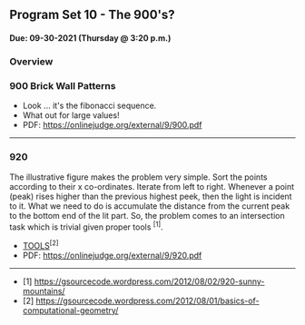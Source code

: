## Program Set 10 - The 900's?
#### Due: 09-30-2021 (Thursday @ 3:20 p.m.)

### Overview

### 900 Brick Wall Patterns

- Look ... it's the fibonacci sequence.
- What out for large values!
- PDF: https://onlinejudge.org/external/9/900.pdf


---------

### 920

The illustrative figure makes the problem very simple. Sort the points according to their x co-ordinates. Iterate from left to right. Whenever a point (peak) rises higher than the previous highest peek, then the light is incident to it. What we need to do is accumulate the distance from the current peak to the bottom end of the lit part. So, the problem comes to an intersection task which is trivial given proper tools <sup>[1]</sup>. 

- [TOOLS](https://gsourcecode.wordpress.com/2012/08/01/basics-of-computational-geometry/)<sup>[2]</sup>
- PDF: https://onlinejudge.org/external/9/920.pdf

---------

- [1] https://gsourcecode.wordpress.com/2012/08/02/920-sunny-mountains/
- [2] https://gsourcecode.wordpress.com/2012/08/01/basics-of-computational-geometry/